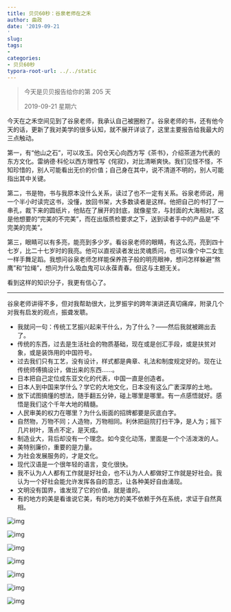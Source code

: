 ```yaml
---
title: 贝贝60秒：谷泉老师在之禾
author: 曲政
date: '2019-09-21
'
slug: 
tags:
- 
categories:
- 贝贝60秒
typora-root-url: ../../static
---
```


>   今天是贝贝报告给你的第 205 天
>
>   2019-09-21 星期六

今天在之禾空间见到了谷泉老师，我承认自己被圈粉了。谷泉老师的书，还有他今天的话，更新了我对美学的很多认知，就不展开详谈了，这里主要报告给我最大的三点触动。

第一，有“他山之石”，可以攻玉。冈仓天心向西方写《茶书》，介绍茶道为代表的东方文化。雷纳德‧科伦以西方理性写《侘寂》，对比清晰爽快。我们见怪不怪，不知珍惜的，别人可能看出无价的价值；自己身在其中，说不清道不明的，别人可能指出其中关键。

第二，书是物，书与我原本没什么关系，读过了也不一定有关系。谷泉老师说，用一个半小时读完这书，没懂，放回书架，大多数读者是这样。他把自己的书打了一串孔，裁下来的圆纸片，他贴在了展开的封底，就像星空，与封面的大海相对。这是他想要的“完美的不完美”，而在出版质检要求之下，送到读者手中的产品是“不完美的完美”。

第三，眼睛可以有多亮，能亮到多少岁。看谷泉老师的眼睛，有这么亮，亮到四十七岁，比二十七岁时的我亮。他可以直视读者发出灵魂质问，也可以像个中二女生一样手舞足蹈。我想问谷泉老师怎样能保养孩子般的明亮眼神，想问怎样躲避“熬鹰”和“拉绳”，想问为什么吸血鬼可以永葆青春。但这与主题无关。

看到这样的知识分子，我更有信心了。

------

谷泉老师讲得不多，但对我帮助很大，比罗振宇的跨年演讲还真切痛痒，附录几个对我有启发的观点，振聋发聩。

-   我就问一句：传统工艺振兴起来干什么，为了什么？——然后我就被踢出去了。
-   传统的东西，过去是生活社会的物质基础，现在或是创汇手段，或是扶贫对象，或是装饰用的中国符号。
-   过去我们只有工艺，没有设计，样式都是典章、礼法和制度规定好的。现在让传统师傅搞设计，做出来的东西……。
-   日本把自己定位成东亚文化的代表，中国一直是创造者。
-   日本人到中国来学什么？学它的大地文化，日本没有这么广袤深厚的土地。
-   放下试图搞懂的想法，随手翻五分钟，碰上哪里是哪里。有一点感悟就好。感悟是我们这个千年大地的精髓。
-   人民审美的权力在哪里？为什么街面的招牌都要是灰底白字。
-   自然物，万物不同；人造物，万物相同。利休把庭院打扫干净，是人为；摇下几片树叶，落点不定，是天成。
-   制造业大，背后却没有一个理念。如今变化动荡，里面是一个个活泼泼的人。
-   美特别廉价，重要的是力量。
-   为社会发展服务的，才是文化。
-   现代汉语是一个很年轻的语言，变化很快。
-   我不认为人人都有工作就是好社会，也不认为人人都做好工作就是好社会。我认为一个好社会能允许发挥各自的意志，让各种美好自由涌现。
-   文明没有国界，谁发现了它的价值，就是谁的。
-   有的地方的美是看谁说它美，有的地方的美不依赖于外在系统，求证于自然真相。

![img](/images/2019-09-21-%E8%B4%9D%E8%B4%9D60%E7%A7%92%EF%BC%9A%E8%B0%B7%E6%B3%89%E8%80%81%E5%B8%88%E5%9C%A8%E4%B9%8B%E7%A6%BE/640-20200416092257508.jpeg)

![img](/images/2019-09-21-%E8%B4%9D%E8%B4%9D60%E7%A7%92%EF%BC%9A%E8%B0%B7%E6%B3%89%E8%80%81%E5%B8%88%E5%9C%A8%E4%B9%8B%E7%A6%BE/640-20200416092257578.jpeg)

![img](/images/2019-09-21-%E8%B4%9D%E8%B4%9D60%E7%A7%92%EF%BC%9A%E8%B0%B7%E6%B3%89%E8%80%81%E5%B8%88%E5%9C%A8%E4%B9%8B%E7%A6%BE/640-20200416092257574.jpeg)

![img](/images/2019-09-21-%E8%B4%9D%E8%B4%9D60%E7%A7%92%EF%BC%9A%E8%B0%B7%E6%B3%89%E8%80%81%E5%B8%88%E5%9C%A8%E4%B9%8B%E7%A6%BE/640-20200416092257554.jpeg)

![img](/images/2019-09-21-%E8%B4%9D%E8%B4%9D60%E7%A7%92%EF%BC%9A%E8%B0%B7%E6%B3%89%E8%80%81%E5%B8%88%E5%9C%A8%E4%B9%8B%E7%A6%BE/640-20200416092257537.jpeg)

![img](/images/2019-09-21-%E8%B4%9D%E8%B4%9D60%E7%A7%92%EF%BC%9A%E8%B0%B7%E6%B3%89%E8%80%81%E5%B8%88%E5%9C%A8%E4%B9%8B%E7%A6%BE/640-20200416092257594.jpeg)

![img](/images/2019-09-21-%E8%B4%9D%E8%B4%9D60%E7%A7%92%EF%BC%9A%E8%B0%B7%E6%B3%89%E8%80%81%E5%B8%88%E5%9C%A8%E4%B9%8B%E7%A6%BE/640-20200416092257532.jpeg)